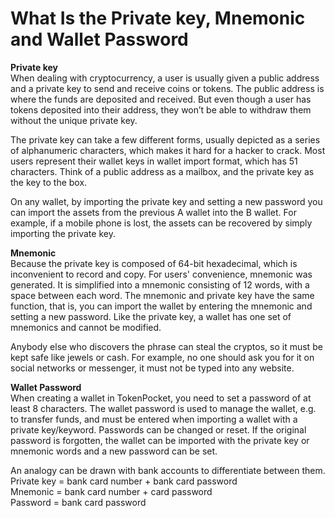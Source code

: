 # What Is the Private key, Mnemonic and Wallet Password

**Private key**  
When dealing with cryptocurrency, a user is usually given a public address and a private key to send and receive coins or tokens. The public address is where the funds are deposited and received. But even though a user has tokens deposited into their address, they won’t be able to withdraw them without the unique private key.

The private key can take a few different forms, usually depicted as a series of alphanumeric characters, which makes it hard for a hacker to crack. Most users represent their wallet keys in wallet import format, which has 51 characters. Think of a public address as a mailbox, and the private key as the key to the box.

On any wallet, by importing the private key and setting a new password you can import the assets from the previous A wallet into the B wallet. For example, if a mobile phone is lost, the assets can be recovered by simply importing the private key.

  
**Mnemonic**	  
Because the private key is composed of 64-bit hexadecimal, which is inconvenient to record and copy. For users' convenience, mnemonic was generated. It is simplified into a mnemonic consisting of 12 words, with a space between each word. The mnemonic and private key have the same function, that is, you can import the wallet by entering the mnemonic and setting a new password. Like the private key, a wallet has one set of mnemonics and cannot be modified.

Anybody else who discovers the phrase can steal the cryptos, so it must be kept safe like jewels or cash. For example, no one should ask you for it on social networks or messenger, it must not be typed into any website.



**Wallet Password**  
When creating a wallet in TokenPocket, you need to set a password of at least 8 characters. The wallet password is used to manage the wallet, e.g. to transfer funds, and must be entered when importing a wallet with a private key/keyword. Passwords can be changed or reset. If the original password is forgotten, the wallet can be imported with the private key or mnemonic words and a new password can be set.

An analogy can be drawn with bank accounts to differentiate between them.  
Private key = bank card number + bank card password  
Mnemonic = bank card number + card password  
Password = bank card password

